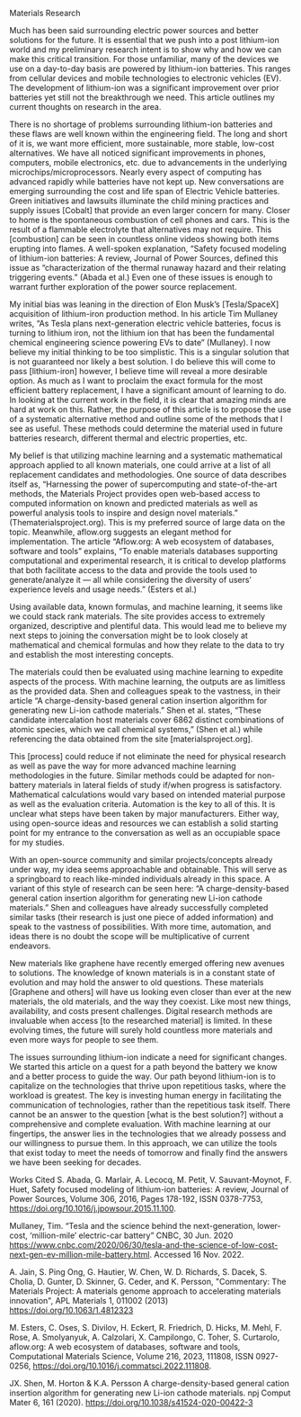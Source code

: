 Materials Research

Much has been said surrounding electric power sources and better solutions for the future. It is essential that we push into a post lithium-ion world and my preliminary research intent is to show why and how we can make this critical transition. For those unfamiliar, many of the devices we use on a day-to-day basis are powered by lithium-ion batteries. This ranges from cellular devices and mobile technologies to electronic vehicles (EV). The development of lithium-ion was a significant improvement over prior batteries yet still not the breakthrough we need. This article outlines my current thoughts on research in the area.

There is no shortage of problems surrounding lithium-ion batteries and these flaws are well known within the engineering field. The long and short of it is, we want more efficient, more sustainable, more stable, low-cost alternatives. We have all noticed significant improvements in phones, computers, mobile electronics, etc. due to advancements in the underlying microchips/microprocessors. Nearly every aspect of computing has advanced rapidly while batteries have not kept up. New conversations are emerging surrounding the cost and life span of Electric Vehicle batteries. Green initiatives and lawsuits illuminate the child mining practices and supply issues [Cobalt] that provide an even larger concern for many. Closer to home is the spontaneous combustion of cell phones and cars. This is the result of a flammable electrolyte that alternatives may not require. This [combustion] can be seen in countless online videos showing both items erupting into flames. A well-spoken explanation, “Safety focused modeling of lithium-ion batteries: A review, Journal of Power Sources, defined this issue as “characterization of the thermal runaway hazard and their relating triggering events.” (Abada et al.) Even one of these issues is enough to warrant further exploration of the power source replacement. 

My initial bias was leaning in the direction of Elon Musk’s [Tesla/SpaceX] acquisition of lithium-iron production method. In his article Tim Mullaney writes, “As Tesla plans next-generation electric vehicle batteries, focus is turning to lithium iron, not the lithium ion that has been the fundamental chemical engineering science powering EVs to date” (Mullaney). I now believe my initial thinking to be too simplistic. This is a singular solution that is not guaranteed nor likely a best solution. I do believe this will come to pass [lithium-iron] however, I believe time will reveal a more desirable option. As much as I want to proclaim the exact formula for the most efficient battery replacement, I have a significant amount of learning to do. In looking at the current work in the field, it is clear that amazing minds are hard at work on this. Rather, the purpose of this article is to propose the use of a systematic alternative method and outline some of the methods that I see as useful. These methods could determine the material used in future batteries research, different thermal and electric properties, etc. 

My belief is that utilizing machine learning and a systematic mathematical approach applied to all known materials, one could arrive at a list of all replacement candidates and methodologies. One source of data describes itself as, “Harnessing the power of supercomputing and state-of-the-art methods, the Materials Project provides open web-based access to computed information on known and predicted materials as well as powerful analysis tools to inspire and design novel materials.” (Thematerialsproject.org). This is my preferred source of large data on the topic. Meanwhile, aflow.org suggests an elegant method for implementation. The article “Aflow.org: A web ecosystem of databases, software and tools” explains, “To enable materials databases supporting computational and experimental research, it is critical to develop platforms that both facilitate access to the data and provide the tools used to generate/analyze it — all while considering the diversity of users’ experience levels and usage needs.” (Esters et al.) 

Using available data, known formulas, and machine learning, it seems like we could stack rank materials. The site provides access to extremely organized, descriptive and plentiful data. This would lead me to believe my next steps to joining the conversation might be to look closely at mathematical and chemical formulas and how they relate to the data to try and establish the most interesting concepts.

The materials could then be evaluated using machine learning to expedite aspects of the process. With machine learning, the outputs are as limitless as the provided data. Shen and colleagues speak to the vastness, in their article “A charge-density-based general cation insertion algorithm for generating new Li-ion cathode materials.” Shen et al. states, “These candidate intercalation host materials cover 6862 distinct combinations of atomic species, which we call chemical systems,” (Shen et al.) while referencing the data obtained from the site [materialsproject.org]. 

This [process] could reduce if not eliminate the need for physical research as well as pave the way for more advanced machine learning methodologies in the future. Similar methods could be adapted for non-battery materials in lateral fields of study if/when progress is satisfactory. Mathematical calculations would vary based on intended material purpose as well as the evaluation criteria. Automation is the key to all of this. It is unclear what steps have been taken by major manufacturers. Either way, using open-source ideas and resources we can establish a solid starting point for my entrance to the conversation as well as an occupiable space for my studies. 

With an open-source community and similar projects/concepts already under way, my idea seems approachable and obtainable. This will serve as a springboard to reach like-minded individuals already in this space. A variant of this style of research can be seen here: “A charge-density-based general cation insertion algorithm for generating new Li-ion cathode materials.” Shen and colleagues have already successfully completed similar tasks (their research is just one piece of added information) and speak to the vastness of possibilities. With more time, automation, and ideas there is no doubt the scope will be multiplicative of current endeavors.

New materials like graphene have recently emerged offering new avenues to solutions. The knowledge of known materials is in a constant state of evolution and may hold the answer to old questions. These materials [Graphene and others] will have us looking even closer than ever at the new materials, the old materials, and the way they coexist. Like most new things, availability, and costs present challenges. Digital research methods are invaluable when access [to the researched material] is limited. In these evolving times, the future will surely hold countless more materials and even more ways for people to see them. 

The issues surrounding lithium-ion indicate a need for significant changes. We started this article on a quest for a path beyond the battery we know and a better process to guide the way. Our path beyond lithium-ion is to capitalize on the technologies that thrive upon repetitious tasks, where the workload is greatest. The key is investing human energy in facilitating the communication of technologies, rather than the repetitious task itself. There cannot be an answer to the question [what is the best solution?] without a comprehensive and complete evaluation. With machine learning at our fingertips, the answer lies in the technologies that we already possess and our willingness to pursue them. In this approach, we can utilize the tools that exist today to meet the needs of tomorrow and finally find the answers we have been seeking for decades.

Works Cited
S. Abada, G. Marlair, A. Lecocq, M. Petit, V. Sauvant-Moynot, F. Huet, Safety focused modeling of lithium-ion batteries: A review, Journal of Power Sources, Volume 306, 2016, Pages 178-192, ISSN 0378-7753, https://doi.org/10.1016/j.jpowsour.2015.11.100.

Mullaney, Tim. “Tesla and the science behind the next-generation, lower-cost, ‘million-mile’ electric-car battery” CNBC, 30 Jun. 2020 https://www.cnbc.com/2020/06/30/tesla-and-the-science-of-low-cost-next-gen-ev-million-mile-battery.html. Accessed 16 Nov. 2022.

A. Jain, S. Ping Ong, G. Hautier, W. Chen, W. D. Richards, S. Dacek, S. Cholia, D. Gunter, D. Skinner, G. Ceder, and K. Persson, "Commentary: The Materials Project: A materials genome approach to accelerating materials innovation", APL Materials 1, 011002 (2013) https://doi.org/10.1063/1.4812323

M. Esters, C. Oses, S. Divilov, H. Eckert, R. Friedrich, D. Hicks, M. Mehl, F. Rose, A. Smolyanyuk, A. Calzolari, X. Campilongo, C. Toher, S. Curtarolo, aflow.org: A web ecosystem of databases, software and tools, Computational Materials Science, Volume 216, 2023, 111808, ISSN 0927-0256, https://doi.org/10.1016/j.commatsci.2022.111808. 

JX. Shen, M. Horton & K.A. Persson A charge-density-based general cation insertion algorithm for generating new Li-ion cathode materials. npj Comput Mater 6, 161 (2020). https://doi.org/10.1038/s41524-020-00422-3
